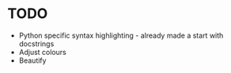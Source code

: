 # TODO

* Python specific syntax highlighting - already made a start with docstrings
* Adjust colours
* Beautify

